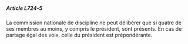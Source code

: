 ##### Article L724-5

La commission nationale de discipline ne peut délibérer que si quatre de ses membres au moins, y compris le président, sont présents. En cas de partage égal des voix, celle du président est prépondérante.


